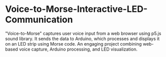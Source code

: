 # Voice-to-Morse-Interactive-LED-Communication
"Voice-to-Morse" captures user voice input from a web browser using p5.js sound library. It sends the data to Arduino, which processes and displays it on an LED strip using Morse code. An engaging project combining web-based voice capture, Arduino processing, and LED visualization.

